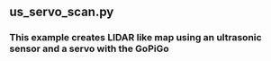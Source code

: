 ## us_servo_scan.py
### This example creates LIDAR like map using an ultrasonic sensor and a servo with the GoPiGo